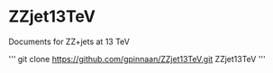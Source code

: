 # ZZjet13TeV
Documents for ZZ+jets at 13 TeV

'''
git clone https://github.com/gpinnaan/ZZjet13TeV.git ZZjet13TeV
'''
